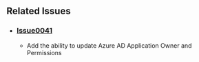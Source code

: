 ## Related Issues

- ### [Issue0041](https://github.com/expertasolutions/AzureADApplicationExtensions/issues/41)

  - Add the ability to update Azure AD Application Owner and Permissions